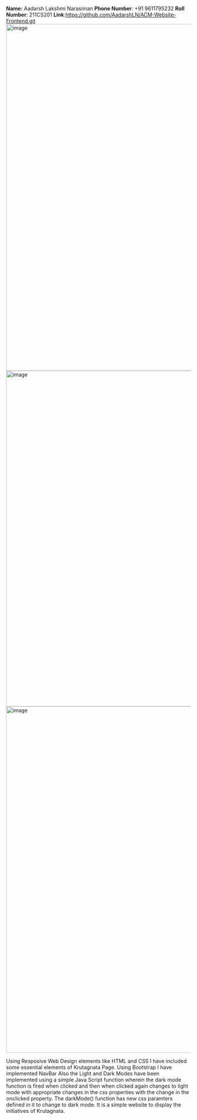 **Name:** Aadarsh Lakshmi Narasiman
**Phone Number**: +91 9611795232
**Roll Number**: 211CS201
**Link**:https://github.com/AadarshLN/ACM-Website-Frontend.git
<img width="945" alt="image" src="https://user-images.githubusercontent.com/93072754/208137156-44a580c3-8ce6-441b-823d-d9b053afb004.png">
<img width="915" alt="image" src="https://user-images.githubusercontent.com/93072754/208137233-410602c9-14fa-46ab-96dc-5178317a43aa.png">
<img width="944" alt="image" src="https://user-images.githubusercontent.com/93072754/208138719-5f7ba690-3ee8-4003-b73d-1824e3ca1f76.png">

Using Resposive Web Design elements like HTML and CSS I have included some essential elements of Krutagnata Page.
Using Bootstrap I have implemented NavBar
Also the Light and Dark Modes have been implemented using a simple Java Script function wherein the dark mode function is fired when clicked and then when clicked again changes to light mode with appropriate changes in the css properties with the change in the onclicked property.
The darkMode() function has new css paramters defined in it to change to dark mode.
It is a simple website to display the initiatives of Krutagnata.
